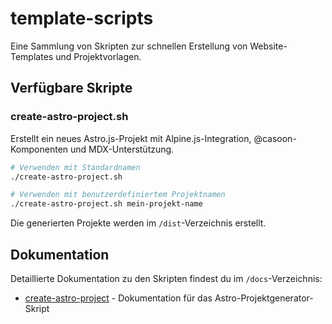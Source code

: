 # template-scripts

Eine Sammlung von Skripten zur schnellen Erstellung von Website-Templates und Projektvorlagen.

## Verfügbare Skripte

### create-astro-project.sh

Erstellt ein neues Astro.js-Projekt mit Alpine.js-Integration, @casoon-Komponenten und MDX-Unterstützung.

```bash
# Verwenden mit Standardnamen
./create-astro-project.sh

# Verwenden mit benutzerdefiniertem Projektnamen
./create-astro-project.sh mein-projekt-name
```

Die generierten Projekte werden im `/dist`-Verzeichnis erstellt.

## Dokumentation

Detaillierte Dokumentation zu den Skripten findest du im `/docs`-Verzeichnis:

- [create-astro-project](./docs/create-astro-project.md) - Dokumentation für das Astro-Projektgenerator-Skript 